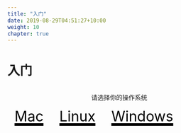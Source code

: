 ```yaml
---
title: "入门"
date: 2019-08-29T04:51:27+10:00
weight: 10
chapter: true
---
```


# 入门

<p style="text-align: center; margin-top: 2rem;">请选择你的操作系统</p>

<div>
<a href="/gettingstarted/mac/" style="color:black; font-size: 4rem; margin: 1rem;"><i class="fab fa-apple"></i> <span style="color:black; font-size: 2rem;">Mac</span></a>
<a href="/gettingstarted/linux/" style="color:black; font-size: 4rem; margin: 1rem;"><i class="fab fa-linux"></i> <span style="color:black; font-size: 2rem;">Linux</span></a>
<a href="/gettingstarted/windows/" style="color:black; font-size: 4rem; margin: 1rem;"><i class="fab fa-windows"></i> <span style="color:black; font-size: 2rem;">Windows</span></a>
</div>
